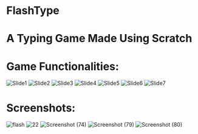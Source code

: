 # FlashType
<h1>A Typing Game Made Using Scratch</h1>

<h1>Game Functionalities:</h1>

![Slide1](https://github.com/SumaitaB/FlashType/assets/51522304/c685da68-fa14-4255-9267-826f204798ef)
![Slide2](https://github.com/SumaitaB/FlashType/assets/51522304/3317b318-746b-45db-99d2-42bb671fc534)
![Slide3](https://github.com/SumaitaB/FlashType/assets/51522304/593507b4-5fcd-4e47-beec-94fbcb2061a2)
![Slide4](https://github.com/SumaitaB/FlashType/assets/51522304/60b08960-e5ce-4d9f-a45d-1dfe8aea94b7)
![Slide5](https://github.com/SumaitaB/FlashType/assets/51522304/d213f740-9538-443b-955e-11e79607414b)
![Slide6](https://github.com/SumaitaB/FlashType/assets/51522304/e65b03a5-9bdb-43b8-9a91-b011b20243b9)
![Slide7](https://github.com/SumaitaB/FlashType/assets/51522304/ed5e4605-587f-4304-aac5-3d1d1a7610ab)

<h1>Screenshots:</h1>


![flash](https://github.com/SumaitaB/FlashType/assets/51522304/534b821f-2ff9-4a68-a791-34ba661ecfd7)
![22](https://github.com/SumaitaB/FlashType/assets/51522304/b0abc8c7-2f07-442f-bc1d-0d082bf08b63)
![Screenshot (74)](https://github.com/SumaitaB/FlashType/assets/51522304/30d17120-1e21-48f4-b347-95832267712b)
![Screenshot (79)](https://github.com/SumaitaB/FlashType/assets/51522304/17fab346-6e66-44e9-9885-18db61e069f7)
![Screenshot (80)](https://github.com/SumaitaB/FlashType/assets/51522304/2698ba49-2c77-433b-b94a-46268dbac36d)




